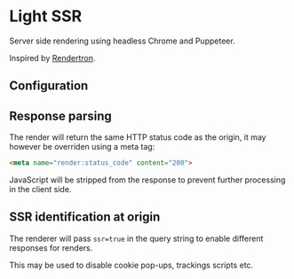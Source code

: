 # Light SSR

Server side rendering using headless Chrome and Puppeteer.

Inspired by [Rendertron](https://github.com/GoogleChrome/rendertron).

## Configuration

## Response parsing

The render will return the same HTTP status code as the origin, it may however be overriden using a meta tag:

```html
<meta name="render:status_code" content="200">
```

JavaScript will be stripped from the response to prevent further processing in the client side.

## SSR identification at origin

The renderer will pass `ssr=true` in the query string to enable different responses for renders.

This may be used to disable cookie pop-ups, trackings scripts etc.
